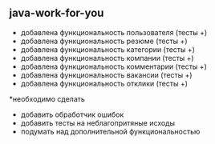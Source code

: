 ## java-work-for-you

* добавлена функциональность пользователя (тесты +)
* добавлена функциональность резюме (тесты +)
* добавлена функциональность категории (тесты +)
* добавлена функциональность компании (тесты +)
* добавлена функциональность комментарии (тесты +)
* добавлена функциональность вакансии (тесты +)
* добавлена функциональность отклики (тесты +)

*необходимо сделать
- добавить обработчик ошибок
- добавить тесты на неблагопритяные исходы
- подумать над дополнительной функциональностью
